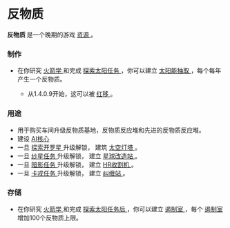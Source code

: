 # 反物质
<strong>
          反物质
    </strong>
        是一个晚期的游戏
    <a href="?file=003-资源大全/005-资源介绍">
          资源
    </a>
        。
        
### 制作
<ul>
      <li>
            在你研究
        <a href="?file=001-猫咪百科/03-科技/01-科技#火箭学">
              火箭学
        </a>
            和完成
        <a href="?file=001-猫咪百科/07-空间/01-地面控制#探索太阳">
              探索太阳任务
        </a>
            ，你可以建立
        <a href="?file=001-猫咪百科/07-空间/07-太阳#太阳能抽取">
              太阳能抽取
        </a>
            ，每个每年产生一个反物质。
      </li>
      <ul>
        <li>
              从1.4.0.9开始，这可以被
          <a href="#Time#Redshift">
                红移
          </a>
              。
        </li>
      </ul>
    </ul>
    
### 用途
<ul>
      <li>
            用于购买车间升级反物质基地，反物质反应堆和先进的反物质反应堆。
      </li>
      <li>
            建设
        <a href="#Buildings#AI_Core">
              AI核心
        </a>
      </li>
      <li>
            一旦
          <a href="#Space#Kairo_Mission">
             探索开罗星
          </a>
            升级解锁，
            建筑
        <a href="#Space#Space_Beacon">
              太空灯塔
        </a>
            。
        <a href="#Space#Kairo_Mission">
        </a>
      </li>
      <li>
            一旦
          <a href="#Space#Yarn_Mission">
              纱星任务
          </a>
            升级解锁，
            建立
        <a href="#Space#Terraforming_Station">
              星球改造站
        </a>
            。
        <a href="#Space#Yarn_Mission">
        </a>
      </li>
      <li>
            一旦
          <a href="#Space#Umbra_Mission">
              暗影任务
          </a>
            升级解锁，
            建立
        <a href="#Space#HR_Harvester">
              HR收割机
        </a>
            。
        <a href="#Space#Umbra_Mission">
        </a>
      </li>
      <li>
            一旦
          <a href="#Space#Charon_Mission">
              卡戎任务
          </a>
            升级解锁，
            建立
        <a href="#Space#Entanglement_Station">
              纠缠站
        </a>
            。
        <a href="#Space#Charon_Mission">
        </a>
      </li>
    </ul>

### 存储
<ul>
      <li>
            在你研究
        <a href="?file=001-猫咪百科/03-科技/01-科技#火箭学">
              火箭学
        </a>
            和完成
        <a href="?file=001-猫咪百科/07-空间/01-地面控制#探索太阳">
              探索太阳任务后
        </a>
            ，你可以建立
        <a href="#Space#Containment_Chamber">
              遏制室
        </a>
            ，每个
          <a href="#Space#Containment_Chamber">
              遏制室
          </a>
            增加100个反物质上限。
      </li>
    </ul>
